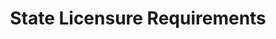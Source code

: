 ---
title: 'State Licensure Requirements'
content:
    items: 
      '@page.children': '/licensure-information/state-licensure-requirements'
    url_taxonomy_filters: true
---